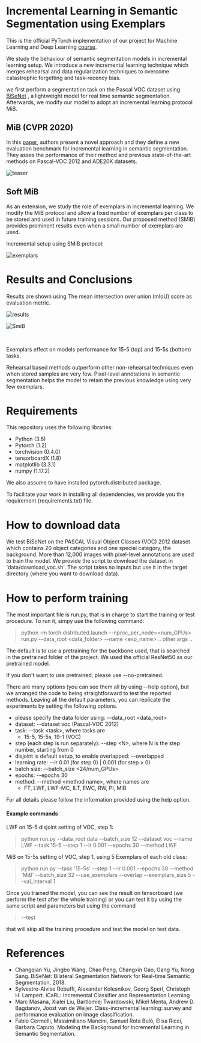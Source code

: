 # Incremental Learning in Semantic Segmentation using Exemplars

This is the official PyTorch implementation of our project for Machine Learning and Deep Learning [course](https://didattica.polito.it/pls/portal30/gap.pkg_guide.viewGap?p_cod_ins=01TXFSM&p_a_acc=2021&p_header=S&p_lang=EN&multi=Nhttps://).

We study the behaviour of semantic segmentation models in incremental learning setup.
We introduce a new incremental learning technique which merges rehearsal and data regularization techniques to overcome catastrophic forgetting and task-recency bias.

we first perform a segmentation task on the Pascal VOC dataset using [BiSeNet](https://arxiv.org/abs/1808.00897) , a lightweight model for real time semantic segmentation. Afterwards, we modify our model to adopt an incremental learning protocol MiB.

## MiB (CVPR 2020)

In this [paper](https://arxiv.org/abs/2002.00718), authors present a novel approach and they define a new evaluation benchmark for incremental learning in semantic segmentation.
They asses the performance of their method and previous state-of-the-art methods on Pascal-VOC 2012 and ADE20K datasets.

![teaser](https://raw.githubusercontent.com/fcdl94/MiB/master/teaser.png)

## Soft MiB

As an extension, we study the role of exemplars in incremental learning.
We modify the MiB protocol and allow a fixed number of exemplars per class to be stored and used in future training sessions. Our proposed method (SMiB) provides prominent results even when a small number of exemplars are used.

Incremental setup using SMiB protocol:

![exemplars](./exemplars.png)

# Results and Conclusions

Results are shown using The mean intersection over union (mIoU) score as evaluation metric.

![results](./results.png)

![SmiB](./SMiB_bars.png)

<br>

Exemplars effect on models performance for 15-5 (top) and 15-5s (bottom) tasks.

Rehearsal based methods outperform other non-rehearsal techniques even when stored samples are very few.
Pixel-level annotations in semantic segmentation helps the model to retain the previous knowledge using very few exemplars.

# Requirements

This repository uses the following libraries:

- Python (3.6)
- Pytorch (1.2)
- torchvision (0.4.0)
- tensorboardX (1.8)
- matplotlib (3.3.1)
- numpy (1.17.2)

We also assume to have installed pytorch.distributed package.

To facilitate your work in installing all dependencies, we provide you the requirement (requirements.txt) file.

# How to download data

We test BiSeNet on the PASCAL Visual Object Classes (VOC) 2012 dataset which contains 20 object categories and one special category, the background. More than 12,000 images with pixel-level annotations are used to train the model.
We provide the script to download the dataset in 'data/download_voc.sh'.
The script takes no inputs but use it in the target directory (where you want to download data).

# How to perform training

The most important file is run.py, that is in charge to start the training or test procedure.
To run it, simpy use the following command:

> python -m torch.distributed.launch --nproc_per_node=\<num_GPUs\> run.py --data_root \<data_folder\> --name \<exp_name\> .. other args ..

The default is to use a pretraining for the backbone used, that is searched in the pretrained folder of the project.
We used the official ResNet50 as our pretrained model.

If you don't want to use pretrained, please use --no-pretrained.

There are many options (you can see them all by using --help option), but we arranged the code to being straightforward to test the reported methods.
Leaving all the default parameters, you can replicate the experiments by setting the following options.

- please specify the data folder using: --data_root \<data_root\>
- dataset: --dataset voc (Pascal-VOC 2012)
- task: --task \<task\>, where tasks are
  - 15-5, 15-5s, 19-1 (VOC)
- step (each step is run separately): --step \<N\>, where N is the step number, starting from 0
- disjoint is default setup, to enable overlapped: --overlapped
- learning rate: --lr 0.01 (for step 0) | 0.001 (for step > 0)
- batch size: --batch_size \<24/num_GPUs\>
- epochs: --epochs 30
- method: --method \<method name\>, where names are
  - FT, LWF, LWF-MC, ILT, EWC, RW, PI, MIB

For all details please follow the information provided using the help option.

#### Example commands

LWF on 15-5 disjoint setting of VOC, step 1:

> python run.py --data_root data --batch_size 12 --dataset voc --name LWF --task 15-5 --step 1 --lr 0.001 --epochs 30 --method LWF

MiB on 15-5s setting of VOC, step 1, using 5 Exemplars of each old class:

> python run.py --task '15-5s'  --step 1 --lr 0.001 --epochs 30 --method 'MiB' --batch_size 32 --use_exemplars --overlap --exemplars_size 5 --val_interval 1

Once you trained the model, you can see the result on tensorboard (we perform the test after the whole training)
or you can test it by using the same script and parameters but using the command

> --test

that will skip all the training procedure and test the model on test data.

# References

- Changqian Yu, Jingbo Wang, Chao Peng, Changxin Gao, Gang Yu, Nong Sang. BiSeNet: Bilateral Segmentation Network for Real-time Semantic
  Segmentation, 2018.
- Sylvestre-Alvise Rebuffi, Alexander Kolesnikov, Georg Sperl, Christoph H. Lampert. iCaRL: Incremental Classifier and Representation Learning
- Marc Masana, Xialei Liu, Bartlomiej Twardowski, Mikel Menta, Andrew D. Bagdanov, Joost van de Weijer. Class-incremental learning: survey and performance evaluation on image classification.
- Fabio Cermelli, Massimiliano Mancini, Samuel Rota Bulò, Elisa Ricci, Barbara Caputo. Modeling the Background for Incremental Learning in Semantic Segmentation.
